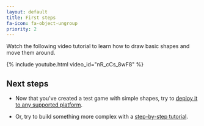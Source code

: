 ```yaml
---
layout: default
title: First steps
fa-icon: fa-object-ungroup
priority: 2
---
```


Watch the following video tutorial to learn how to draw basic shapes and move them around.

{% include youtube.html video_id="nR_cCs_8wF8" %}

## Next steps

- Now that you've created a test game with simple shapes, try to
  [deploy it to any supported platform](/korge/deployment/).

- Or, try to build something more complex with a [step-by-step tutorial](../firstgame).

